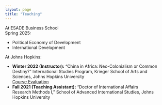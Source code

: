 ```yaml
---
layout: page
title: "Teaching"
---
```


At ESADE Business School  
Spring 2025:  
- Political Economy of Development  
- International Development  

At Johns Hopkins:  
- **Winter 2022 (Instructor):** “China in Africa: Neo-Colonialism or Common Destiny?” International Studies Program, Krieger School of Arts and Sciences, Johns Hopkins University  
  [Course Evaluation](https://livejohnshopkins-my.sharepoint.com/:b:/g/personal/ktang13_jh_edu/EZDxF9Pp0q5LgYZ8TpPytasBt6JswHp5RMpDwUAYjUML0Q?e=zm5tuf)  
- **Fall 2021 (Teaching Assistant):** “Doctor of International Affairs Research Methods I,” School of Advanced International Studies, Johns Hopkins University
